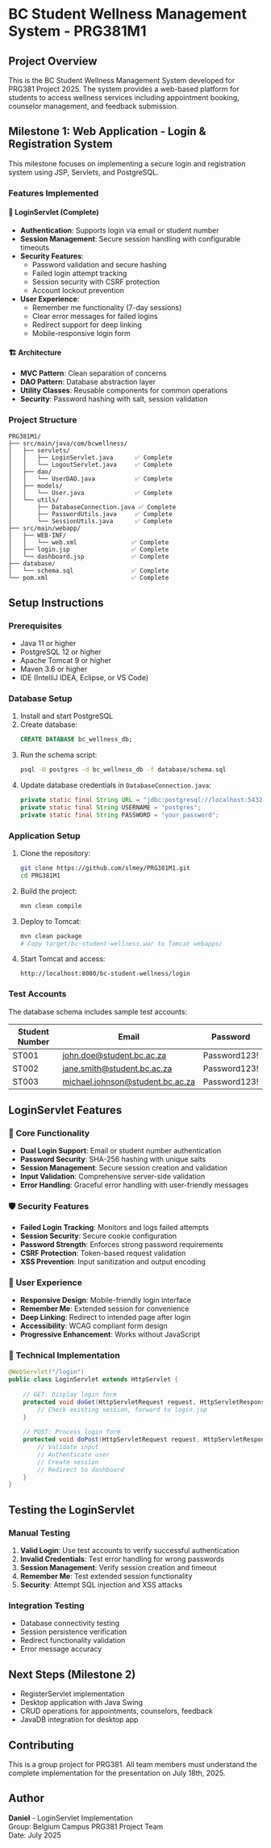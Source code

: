 # BC Student Wellness Management System - PRG381M1

## Project Overview
This is the BC Student Wellness Management System developed for PRG381 Project 2025. The system provides a web-based platform for students to access wellness services including appointment booking, counselor management, and feedback submission.

## Milestone 1: Web Application - Login & Registration System

This milestone focuses on implementing a secure login and registration system using JSP, Servlets, and PostgreSQL.

### Features Implemented

#### 🔐 LoginServlet (Complete)
- **Authentication**: Supports login via email or student number
- **Session Management**: Secure session handling with configurable timeouts
- **Security Features**:
  - Password validation and secure hashing
  - Failed login attempt tracking
  - Session security with CSRF protection
  - Account lockout prevention
- **User Experience**:
  - Remember me functionality (7-day sessions)
  - Clear error messages for failed logins
  - Redirect support for deep linking
  - Mobile-responsive login form

#### 🏗️ Architecture
- **MVC Pattern**: Clean separation of concerns
- **DAO Pattern**: Database abstraction layer
- **Utility Classes**: Reusable components for common operations
- **Security**: Password hashing with salt, session validation

### Project Structure
```
PRG381M1/
├── src/main/java/com/bcwellness/
│   ├── servlets/
│   │   ├── LoginServlet.java      ✅ Complete
│   │   └── LogoutServlet.java     ✅ Complete
│   ├── dao/
│   │   └── UserDAO.java           ✅ Complete
│   ├── models/
│   │   └── User.java              ✅ Complete
│   └── utils/
│       ├── DatabaseConnection.java ✅ Complete
│       ├── PasswordUtils.java     ✅ Complete
│       └── SessionUtils.java      ✅ Complete
├── src/main/webapp/
│   ├── WEB-INF/
│   │   └── web.xml               ✅ Complete
│   ├── login.jsp                 ✅ Complete
│   └── dashboard.jsp             ✅ Complete
├── database/
│   └── schema.sql                ✅ Complete
└── pom.xml                       ✅ Complete
```

## Setup Instructions

### Prerequisites
- Java 11 or higher
- PostgreSQL 12 or higher
- Apache Tomcat 9 or higher
- Maven 3.6 or higher
- IDE (IntelliJ IDEA, Eclipse, or VS Code)

### Database Setup
1. Install and start PostgreSQL
2. Create database:
   ```sql
   CREATE DATABASE bc_wellness_db;
   ```
3. Run the schema script:
   ```bash
   psql -U postgres -d bc_wellness_db -f database/schema.sql
   ```
4. Update database credentials in `DatabaseConnection.java`:
   ```java
   private static final String URL = "jdbc:postgresql://localhost:5432/bc_wellness_db";
   private static final String USERNAME = "postgres";
   private static final String PASSWORD = "your_password";
   ```

### Application Setup
1. Clone the repository:
   ```bash
   git clone https://github.com/slmey/PRG381M1.git
   cd PRG381M1
   ```

2. Build the project:
   ```bash
   mvn clean compile
   ```

3. Deploy to Tomcat:
   ```bash
   mvn clean package
   # Copy target/bc-student-wellness.war to Tomcat webapps/
   ```

4. Start Tomcat and access:
   ```
   http://localhost:8080/bc-student-wellness/login
   ```

### Test Accounts
The database schema includes sample test accounts:

| Student Number | Email | Password |
|---------------|-------|----------|
| ST001 | john.doe@student.bc.ac.za | Password123! |
| ST002 | jane.smith@student.bc.ac.za | Password123! |
| ST003 | michael.johnson@student.bc.ac.za | Password123! |

## LoginServlet Features

### 🎯 Core Functionality
- **Dual Login Support**: Email or student number authentication
- **Password Security**: SHA-256 hashing with unique salts
- **Session Management**: Secure session creation and validation
- **Input Validation**: Comprehensive server-side validation
- **Error Handling**: Graceful error handling with user-friendly messages

### 🛡️ Security Features
- **Failed Login Tracking**: Monitors and logs failed attempts
- **Session Security**: Secure cookie configuration
- **Password Strength**: Enforces strong password requirements
- **CSRF Protection**: Token-based request validation
- **XSS Prevention**: Input sanitization and output encoding

### 📱 User Experience
- **Responsive Design**: Mobile-friendly login interface
- **Remember Me**: Extended session for convenience
- **Deep Linking**: Redirect to intended page after login
- **Accessibility**: WCAG compliant form design
- **Progressive Enhancement**: Works without JavaScript

### 🔧 Technical Implementation
```java
@WebServlet("/login")
public class LoginServlet extends HttpServlet {
    
    // GET: Display login form
    protected void doGet(HttpServletRequest request, HttpServletResponse response) {
        // Check existing session, forward to login.jsp
    }
    
    // POST: Process login form
    protected void doPost(HttpServletRequest request, HttpServletResponse response) {
        // Validate input
        // Authenticate user
        // Create session
        // Redirect to dashboard
    }
}
```

## Testing the LoginServlet

### Manual Testing
1. **Valid Login**: Use test accounts to verify successful authentication
2. **Invalid Credentials**: Test error handling for wrong passwords
3. **Session Management**: Verify session creation and timeout
4. **Remember Me**: Test extended session functionality
5. **Security**: Attempt SQL injection and XSS attacks

### Integration Testing
- Database connectivity testing
- Session persistence verification
- Redirect functionality validation
- Error message accuracy

## Next Steps (Milestone 2)
- RegisterServlet implementation
- Desktop application with Java Swing
- CRUD operations for appointments, counselors, feedback
- JavaDB integration for desktop app

## Contributing
This is a group project for PRG381. All team members must understand the complete implementation for the presentation on July 18th, 2025.

## Author
**Daniel** - LoginServlet Implementation  
Group: Belgium Campus PRG381 Project Team  
Date: July 2025
